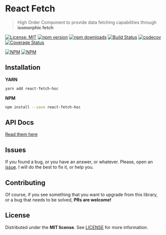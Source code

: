 # React Fetch
> High Order Component to provide data fetching capabilities through **isomorphic fetch**

[![License: MIT](https://img.shields.io/badge/License-MIT-brightgreen.svg)](https://opensource.org/licenses/MIT) [![npm version](https://badge.fury.io/js/react-fetch-hoc.svg)](https://badge.fury.io/js/react-fetch-hoc) [![npm downloads](https://img.shields.io/npm/dm/react-fetch-hoc.svg)](https://www.npmjs.com/package/react-fetch-hoc)  [![Build Status](https://travis-ci.org/BlackBoxVision/react-fetch-hoc.svg?branch=master)](https://travis-ci.org/BlackBoxVision/react-fetch-hoc) [![codecov](https://codecov.io/gh/BlackBoxVision/react-fetch-hoc/branch/master/graph/badge.svg)](https://codecov.io/gh/BlackBoxVision/react-fetch-hoc) [![Coverage Status](https://coveralls.io/repos/github/BlackBoxVision/react-fetch-hoc/badge.svg)](https://coveralls.io/github/BlackBoxVision/react-fetch-hoc?branch=master)

[![NPM](https://nodei.co/npm/react-fetch-hoc.png?downloads=true&downloadRank=true&stars=true)](https://nodei.co/npm/react-fetch-hoc/) [![NPM](https://nodei.co/npm-dl/react-fetch-hoc.png?months=9&height=3)](https://nodei.co/npm/react-fetch-hoc/) 

## Installation

**YARN**

```bash
yarn add react-fetch-hoc
```

**NPM**

```bash
npm install --save react-fetch-hoc
```

## API Docs

[Read them here](docs/API.md)

## Issues

If you found a bug, or you have an answer, or whatever. Please, open an [issue](https://github.com/BlackBoxVision/react-fetch/issues). I will do the best to fix it, or help you.

## Contributing

Of course, if you see something that you want to upgrade from this library, or a bug that needs to be solved, **PRs are welcome!**

## License

Distributed under the **MIT license**. See [LICENSE](https://github.com/BlackBoxVision/react-fetch/blob/master/LICENSE) for more information.
